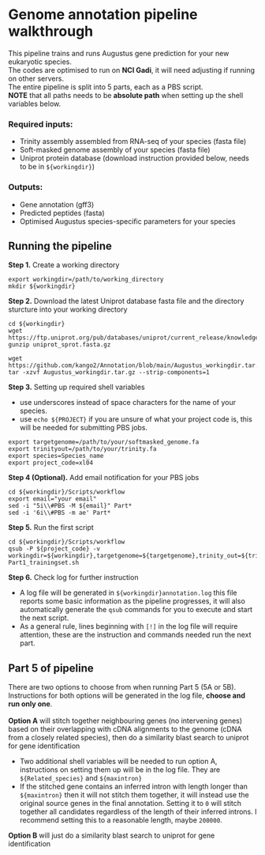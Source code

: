 # Genome annotation pipeline walkthrough
This pipeline trains and runs Augustus gene prediction for your new eukaryotic species.\
The codes are optimised to run on **NCI Gadi**, it will need adjusting if running on other servers.\
The entire pipeline is split into 5 parts, each as a PBS script.\
**NOTE** that all paths needs to be **absolute path** when setting up the shell variables below.
### Required inputs:
- Trinity assembly assembled from RNA-seq of your species (fasta file)
- Soft-masked genome assembly of your species (fasta file)
- Uniprot protein database (download instruction provided below, needs to be in `${workingdir}`)
### Outputs:
- Gene annotation (gff3)
- Predicted peptides (fasta)
- Optimised Augustus species-specific parameters for your species
## Running the pipeline
**Step 1.**  Create a working directory
```
export workingdir=/path/to/working_directory
mkdir ${workingdir}
```
**Step 2.** Download the latest Uniprot database fasta file and the directory sturcture into your working directory
```
cd ${workingdir}
wget https://ftp.uniprot.org/pub/databases/uniprot/current_release/knowledgebase/complete/uniprot_sprot.fasta.gz
gunzip uniprot_sprot.fasta.gz

wget https://github.com/kango2/Annotation/blob/main/Augustus_workingdir.tar.gz
tar -xzvf Augustus_workingdir.tar.gz --strip-components=1
```
**Step 3.** Setting up required shell variables
- use underscores instead of space characters for the name of your species.
- use `echo ${PROJECT}` if you are unsure of what your project code is, this will be needed for submitting PBS jobs.
```
export targetgenome=/path/to/your/softmasked_genome.fa
export trinityout=/path/to/your/trinity.fa
export species=Species_name
export project_code=xl04
```
**Step 4 (Optional).** Add email notification for your PBS jobs
```
cd ${workingdir}/Scripts/workflow
export email="your email"
sed -i "5i\\#PBS -M ${email}" Part*
sed -i '6i\\#PBS -m ae' Part*
```
**Step 5.** Run the first script
```
cd ${workingdir}/Scripts/workflow
qsub -P ${project_code} -v workingdir=${workingdir},targetgenome=${targetgenome},trinity_out=${trinity_out},species=${species},project_code=${project_code} Part1_trainingset.sh
```
**Step 6.** Check log for further instruction
- A log file will be generated in `${workingdir}annotation.log` this file reports some basic information as the pipeline progresses, it will also automatically generate the `qsub` commands for you to execute and start the next script.
- As a general rule, lines beginning with `[!]` in the log file will require attention, these are the instruction and commands needed run the next part.
## Part 5 of pipeline
There are two options to choose from when running Part 5 (5A or 5B). Instructions for both options will be generated in the log file, **choose and run only one**.\
\
**Option A** will stitch together neighbouring genes (no intervening genes) based on their overlapping with cDNA alignments to the genome (cDNA from a closely related species), then do a similarity blast search to uniprot for gene identification
- Two additional shell variables will be needed to run option A, instructions on setting them up will be in the log file. They are `${Related_species}` and `${maxintron}`
- If the stitched gene contains an inferred intron with length longer than `${maxintron}` then it will not stitch them together, it will instead use the original source genes in the final annotation. Setting it to `0` will stitch together all candidates regardless of the length of their inferred introns. I recommend setting this to a reasonable length, maybe `200000`.
<!-- end of the list -->
**Option B** will just do a similarity blast search to uniprot for gene identification
